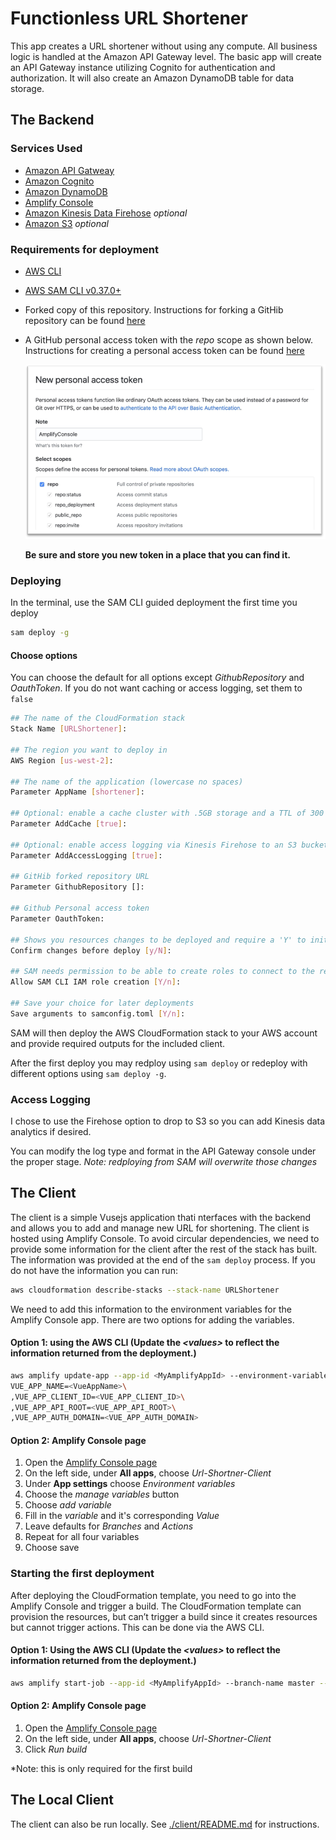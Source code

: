 <!-- Copyright 2019 Amazon.com, Inc. or its affiliates. All Rights Reserved.
SPDX-License-Identifier: MIT-0

Permission is hereby granted, free of charge, to any person obtaining a copy of this
software and associated documentation files (the "Software"), to deal in the Software
without restriction, including without limitation the rights to use, copy, modify,
merge, publish, distribute, sublicense, and/or sell copies of the Software, and to
permit persons to whom the Software is furnished to do so.

THE SOFTWARE IS PROVIDED "AS IS", WITHOUT WARRANTY OF ANY KIND, EXPRESS OR IMPLIED,
INCLUDING BUT NOT LIMITED TO THE WARRANTIES OF MERCHANTABILITY, FITNESS FOR A
PARTICULAR PURPOSE AND NONINFRINGEMENT. IN NO EVENT SHALL THE AUTHORS OR COPYRIGHT
HOLDERS BE LIABLE FOR ANY CLAIM, DAMAGES OR OTHER LIABILITY, WHETHER IN AN ACTION
OF CONTRACT, TORT OR OTHERWISE, ARISING FROM, OUT OF OR IN CONNECTION WITH THE
SOFTWARE OR THE USE OR OTHER DEALINGS IN THE SOFTWARE. -->

# Functionless URL Shortener
This app creates a URL shortener without using any compute. All business logic is handled at the Amazon API Gateway level. The basic app will create an API Gateway instance utilizing Cognito for authentication and authorization. It will also create an Amazon DynamoDB table for data storage.

## The Backend

### Services Used
* [Amazon API Gatweay](https://aws.amazon.com/api-gateway/)
* [Amazon Cognito](https://aws.amazon.com/cognito/)
* [Amazon DynamoDB](https://aws.amazon.com/dynamodb/)
* [Amplify Console](https://aws.amazon.com/amplify/console/)
* [Amazon Kinesis Data Firehose](https://aws.amazon.com/kinesis/data-firehose/) *optional*
* [Amazon S3](https://aws.amazon.com/s3/) *optional*


### Requirements for deployment
* [AWS CLI](https://aws.amazon.com/cli/)
* [AWS SAM CLI v0.37.0+](https://docs.aws.amazon.com/serverless-application-model/latest/developerguide/serverless-sam-cli-install.html)
* Forked copy of this repository. Instructions for forking a GitHib repository can be found <a href="https://help.github.com/en/github/getting-started-with-github/fork-a-repo" target="_blank">here</a>
* A GitHub personal access token with the *repo* scope as shown below. Instructions for creating a personal access token can be found <a href="https://help.github.com/en/github/authenticating-to-github/creating-a-personal-access-token-for-the-command-line#creating-a-token" target="blank">here</a>

    ![Personal access token scopes](./assets/pat.png)

    **Be sure and store you new token in a place that you can find it.**

### Deploying
In the terminal, use the SAM CLI guided deployment the first time you deploy
```bash
sam deploy -g
```

#### Choose options
You can choose the default for all options except *GithubRepository* and *OauthToken*. If you do not want caching or access logging, set them to `false`

```bash
## The name of the CloudFormation stack
Stack Name [URLShortener]:

## The region you want to deploy in
AWS Region [us-west-2]:

## The name of the application (lowercase no spaces)
Parameter AppName [shortener]: 

## Optional: enable a cache cluster with .5GB storage and a TTL of 300 seconds ( true | false )
Parameter AddCache [true]:

## Optional: enable access logging via Kinesis Firehose to an S3 bucket ( true | false )
Parameter AddAccessLogging [true]:

## GitHib forked repository URL
Parameter GithubRepository []:

## Github Personal access token
Parameter OauthToken:

## Shows you resources changes to be deployed and require a 'Y' to initiate deploy
Confirm changes before deploy [y/N]: 

## SAM needs permission to be able to create roles to connect to the resources in your template
Allow SAM CLI IAM role creation [Y/n]:

## Save your choice for later deployments
Save arguments to samconfig.toml [Y/n]:
```

SAM will then deploy the AWS CloudFormation stack to your AWS account and provide required outputs for the included client.

After the first deploy you may redploy using `sam deploy` or redeploy with different options using `sam deploy -g`.

### Access Logging
I chose to use the Firehose option to drop to S3 so you can add Kinesis data analytics if desired.

You can modify the log type and format in the API Gateway console under the proper stage. *Note: redploying from SAM will overwrite those changes*


## The Client
The client is a simple Vusejs application thati nterfaces with the backend and allows you to add and manage new URL for shortening. The client is hosted using Amplify Console. To avoid circular dependencies, we need to provide some information for the client after the rest of the stack has built. The information was provided at the end of the `sam deploy` process. If you do not have the information you can run:

```bash
aws cloudformation describe-stacks --stack-name URLShortener
```

We need to add this information to the environment variables for the Amplify Console app. There are two options for adding the variables.

#### Option 1: using the AWS CLI (Update the *\<values\>* to reflect the information returned from the deployment.)

```bash
aws amplify update-app --app-id <MyAmplifyAppId> --environment-variables \
VUE_APP_NAME=<VueAppName>\
,VUE_APP_CLIENT_ID=<VUE_APP_CLIENT_ID>\
,VUE_APP_API_ROOT=<VUE_APP_API_ROOT>\
,VUE_APP_AUTH_DOMAIN=<VUE_APP_AUTH_DOMAIN>
```

#### Option 2: Amplify Console page
1. Open the [Amplify Console page](https://us-west-2.console.aws.amazon.com/amplify/home)
1. On the left side, under **All apps**, choose *Url-Shortner-Client*
1. Under **App settings** choose *Environment variables*
1. Choose the *manage variables* button
1. Choose *add variable*
1. Fill in the *variable* and it's corresponding *Value*
1. Leave defaults for *Branches* and *Actions*
1. Repeat for all four variables
1. Choose save

### Starting the first deployment
After deploying the CloudFormation template, you need to go into the Amplify Console and trigger a build. The CloudFormation template can provision the resources, but can’t trigger a build since it creates resources but cannot trigger actions. This can be done via the AWS CLI.

#### Option 1: Using the AWS CLI (Update the *\<values\>* to reflect the information returned from the deployment.)

```bash
aws amplify start-job --app-id <MyAmplifyAppId> --branch-name master --job-type RELEASE
```

#### Option 2: Amplify Console page
1. Open the [Amplify Console page](https://us-west-2.console.aws.amazon.com/amplify/home)
1. On the left side, under **All apps**, choose *Url-Shortner-Client*
1. Click *Run build*

*Note: this is only required for the first build

## The Local Client
The client can also be run locally. See [./client/README.md](./client/README.md) for instructions.
